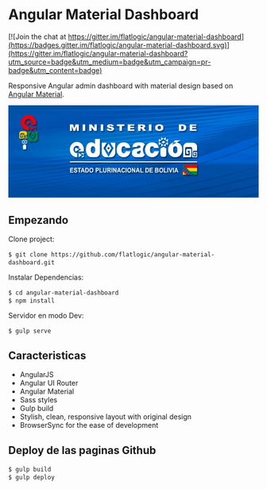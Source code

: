 # Angular Material Dashboard

[![Join the chat at https://gitter.im/flatlogic/angular-material-dashboard](https://badges.gitter.im/flatlogic/angular-material-dashboard.svg)](https://gitter.im/flatlogic/angular-material-dashboard?utm_source=badge&utm_medium=badge&utm_campaign=pr-badge&utm_content=badge)

Responsive Angular admin dashboard with material design based on
[Angular Material](https://github.com/angular/material).

![minedu_portal](src/assets/images/minedu_portal.jpg)
## Empezando

Clone project:

    $ git clone https://github.com/flatlogic/angular-material-dashboard.git

Instalar Dependencias:

    $ cd angular-material-dashboard
    $ npm install

Servidor en modo Dev:

    $ gulp serve

## Caracteristicas

* AngularJS
* Angular UI Router
* Angular Material
* Sass styles
* Gulp build
* Stylish, clean, responsive layout with original design
* BrowserSync for the ease of development



## Deploy de las paginas Github

    $ gulp build
    $ gulp deploy
